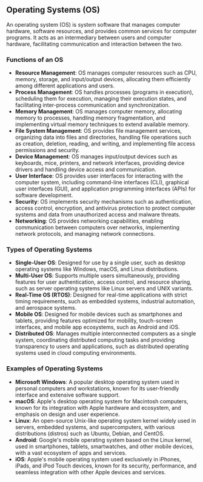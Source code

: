 ## Operating Systems (OS)

An operating system (OS) is system software that manages computer hardware, software resources, and provides common services for computer programs. It acts as an intermediary between users and computer hardware, facilitating communication and interaction between the two.

### Functions of an OS

- **Resource Management**: OS manages computer resources such as CPU, memory, storage, and input/output devices, allocating them efficiently among different applications and users.
- **Process Management**: OS handles processes (programs in execution), scheduling them for execution, managing their execution states, and facilitating inter-process communication and synchronization.
- **Memory Management**: OS manages computer memory, allocating memory to processes, handling memory fragmentation, and implementing virtual memory techniques to extend available memory.
- **File System Management**: OS provides file management services, organizing data into files and directories, handling file operations such as creation, deletion, reading, and writing, and implementing file access permissions and security.
- **Device Management**: OS manages input/output devices such as keyboards, mice, printers, and network interfaces, providing device drivers and handling device access and communication.
- **User Interface**: OS provides user interfaces for interacting with the computer system, including command-line interfaces (CLI), graphical user interfaces (GUI), and application programming interfaces (APIs) for software development.
- **Security**: OS implements security mechanisms such as authentication, access control, encryption, and antivirus protection to protect computer systems and data from unauthorized access and malware threats.
- **Networking**: OS provides networking capabilities, enabling communication between computers over networks, implementing network protocols, and managing network connections.

### Types of Operating Systems

- **Single-User OS**: Designed for use by a single user, such as desktop operating systems like Windows, macOS, and Linux distributions.
- **Multi-User OS**: Supports multiple users simultaneously, providing features for user authentication, access control, and resource sharing, such as server operating systems like Linux servers and UNIX variants.
- **Real-Time OS (RTOS)**: Designed for real-time applications with strict timing requirements, such as embedded systems, industrial automation, and aerospace systems.
- **Mobile OS**: Designed for mobile devices such as smartphones and tablets, providing features optimized for mobility, touch-screen interfaces, and mobile app ecosystems, such as Android and iOS.
- **Distributed OS**: Manages multiple interconnected computers as a single system, coordinating distributed computing tasks and providing transparency to users and applications, such as distributed operating systems used in cloud computing environments.

### Examples of Operating Systems

- **Microsoft Windows**: A popular desktop operating system used in personal computers and workstations, known for its user-friendly interface and extensive software support.
- **macOS**: Apple's desktop operating system for Macintosh computers, known for its integration with Apple hardware and ecosystem, and emphasis on design and user experience.
- **Linux**: An open-source Unix-like operating system kernel widely used in servers, embedded systems, and supercomputers, with various distributions (distros) such as Ubuntu, Debian, and CentOS.
- **Android**: Google's mobile operating system based on the Linux kernel, used in smartphones, tablets, smartwatches, and other mobile devices, with a vast ecosystem of apps and services.
- **iOS**: Apple's mobile operating system used exclusively in iPhones, iPads, and iPod Touch devices, known for its security, performance, and seamless integration with other Apple devices and services.
